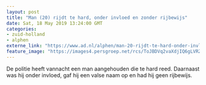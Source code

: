 ```yaml
---
layout: post
title: "Man (20) rijdt te hard, onder invloed en zonder rijbewijs"
date: Sat, 18 May 2019 13:24:00 GMT
categories: 
- zuid-holland 
- alphen 
externe_link: "https://www.ad.nl/alphen/man-20-rijdt-te-hard-onder-invloed-en-zonder-rijbewijs~a295c7c1/"
feature_image: "https://images4.persgroep.net/rcs/ToJBDVq2vaXdjIQ6gLVRZbLug08/diocontent/74476614/_fitwidth/400/?appId=21791a8992982cd8da851550a453bd7f&quality=0.7"
---
```


De politie heeft vannacht een man aangehouden die te hard reed. Daarnaast was hij onder invloed, gaf hij een valse naam op en had hij geen rijbewijs.
